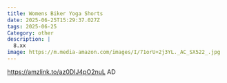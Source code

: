 ```yaml
---
title: Womens Biker Yoga Shorts
date: 2025-06-25T15:29:37.027Z
tags: 2025-06-25
Category: other
description: |
  8.xx
image: https://m.media-amazon.com/images/I/71orU+2j3YL._AC_SX522_.jpg
---
```

https://amzlink.to/az0DIJ4pO2nuL
AD
